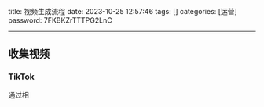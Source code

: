 title: 视频生成流程 
date: 2023-10-25 12:57:46 
tags: []
categories: [运营]
password: 7FKBKZrTTTPG2LnC

---
 <!--more-->

 ## 收集视频

 ### TikTok

通过相